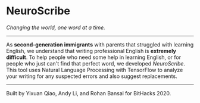 # NeuroScribe

*Changing the world, one word at a time.*

***

As **second-generation immigrants** with parents that struggled with learning English, we understand that writing professional English is **extremely difficult**. To help people who need some help in learning English, or for people who just can't find that perfect word, we developed *NeuroScribe*. This tool uses Natural Language Processing with TensorFlow to analyze your writing for any suspected errors and also suggest replacements.

***

Built by Yixuan Qiao, Andy Li, and Rohan Bansal for BitHacks 2020.
